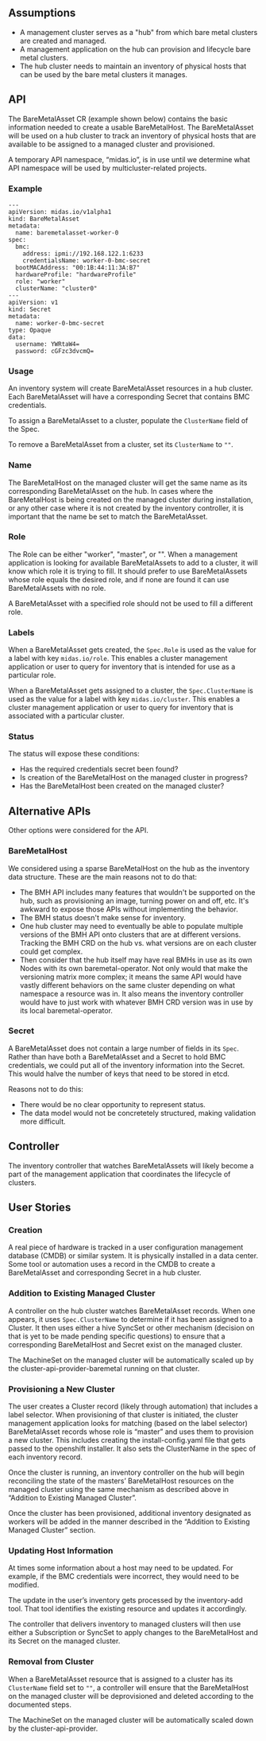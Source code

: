 ## Assumptions

* A management cluster serves as a "hub" from which bare metal clusters are
  created and managed.
* A management application on the hub can provision and lifecycle bare metal
  clusters.
* The hub cluster needs to maintain an inventory of physical hosts that can be
  used by the bare metal clusters it manages.

## API

The BareMetalAsset CR (example shown below) contains the basic information
needed to create a usable BareMetalHost. The BareMetalAsset will be used on a
hub cluster to track an inventory of physical hosts that are available to be
assigned to a managed cluster and provisioned.

A temporary API namespace, “midas.io”, is in use until we determine what API
namespace will be used by multicluster-related projects.

### Example

```
---
apiVersion: midas.io/v1alpha1
kind: BareMetalAsset
metadata:
  name: baremetalasset-worker-0
spec:
  bmc:
    address: ipmi://192.168.122.1:6233
    credentialsName: worker-0-bmc-secret
  bootMACAddress: "00:1B:44:11:3A:B7"
  hardwareProfile: "hardwareProfile"
  role: "worker"
  clusterName: "cluster0"
---
apiVersion: v1
kind: Secret
metadata:
  name: worker-0-bmc-secret
type: Opaque
data:
  username: YWRtaW4=
  password: cGFzc3dvcmQ=
```

### Usage

An inventory system will create BareMetalAsset resources in a hub cluster.
Each BareMetalAsset will have a corresponding Secret that contains BMC
credentials.

To assign a BareMetalAsset to a cluster, populate the `ClusterName` field of the
Spec.

To remove a BareMetalAsset from a cluster, set its `ClusterName` to `""`.

### Name

The BareMetalHost on the managed cluster will get the same name as its
corresponding BareMetalAsset on the hub. In cases where the BareMetalHost is
being created on the managed cluster during installation, or any other case
where it is not created by the inventory controller, it is important that the
name be set to match the BareMetalAsset.

### Role

The Role can be either "worker", "master", or "". When a management application
is looking for available BareMetalAssets to add to a cluster, it will know
which role it is trying to fill. It should prefer to use BareMetalAssets whose
role equals the desired role, and if none are found it can use BareMetalAssets
with no role.

A BareMetalAsset with a specified role should not be used to fill a different
role.

### Labels

When a BareMetalAsset gets created, the `Spec.Role` is used as the value for a
label with key `midas.io/role`. This enables a cluster management application
or user to query for inventory that is intended for use as a particular role.

When a BareMetalAsset gets assigned to a cluster, the `Spec.ClusterName` is
used as the value for a label with key `midas.io/cluster`. This enables a
cluster management application or user to query for inventory that is
associated with a particular cluster.

### Status

The status will expose these conditions:
* Has the required credentials secret been found?
* Is creation of the BareMetalHost on the managed cluster in progress?
* Has the BareMetalHost been created on the managed cluster?

## Alternative APIs

Other options were considered for the API.

### BareMetalHost

We considered using a sparse BareMetalHost on the hub as the inventory data
structure. These are the main reasons not to do that:

* The BMH API includes many features that wouldn't be supported on the hub,
  such as provisioning an image, turning power on and off, etc. It's awkward to
  expose those APIs without implementing the behavior.
* The BMH status doesn't make sense for inventory.
* One hub cluster may need to eventually be able to populate multiple versions
  of the BMH API onto clusters that are at different versions. Tracking the BMH
  CRD on the hub vs. what versions are on each cluster could get complex.
* Then consider that the hub itself may have real BMHs in use as its own Nodes
  with its own baremetal-operator. Not only would that make the versioning
  matrix more complex; it means the same API would have vastly different
  behaviors on the same cluster depending on what namespace a resource was in.
  It also means the inventory controller would have to just work with whatever
  BMH CRD version was in use by its local baremetal-operator.

### Secret

A BareMetalAsset does not contain a large number of fields in its `Spec`.
Rather than have both a BareMetalAsset and a Secret to hold BMC credentials, we
could put all of the inventory information into the Secret. This would halve
the number of keys that need to be stored in etcd.

Reasons not to do this:
* There would be no clear opportunity to represent status.
* The data model would not be concretetely structured, making validation
  more difficult.

## Controller

The inventory controller that watches BareMetalAssets will likely become a part
of the management application that coordinates the lifecycle of clusters.

## User Stories

### Creation

A real piece of hardware is tracked in a user configuration management database (CMDB) or similar system. It is
physically installed in a data center. Some tool or automation uses a record in
the CMDB to create a BareMetalAsset and corresponding Secret in a hub cluster.

### Addition to Existing Managed Cluster

A controller on the hub cluster watches BareMetalAsset records. When one
appears, it uses `Spec.ClusterName` to determine if it has been assigned to a
Cluster. It then uses either a hive SyncSet or other mechanism (decision on
that is yet to be made pending specific questions) to ensure that a
corresponding BareMetalHost and Secret exist on the managed cluster.

The MachineSet on the managed cluster will be automatically scaled up by the
cluster-api-provider-baremetal running on that cluster.

### Provisioning a New Cluster

The user creates a Cluster record (likely through automation) that includes a
label selector. When provisioning of that cluster is initiated, the cluster
management application looks for matching (based on the label selector)
BareMetalAsset records whose role is “master” and uses them to provision a new
cluster. This includes creating the install-config.yaml file that gets passed
to the openshift installer. It also sets the ClusterName in the spec of each
inventory record.

Once the cluster is running, an inventory controller on the hub will begin
reconciling the state of the masters’ BareMetalHost resources on the managed
cluster using the same mechanism as described above in “Addition to Existing
Managed Cluster”.

Once the cluster has been provisioned, additional inventory designated as
workers will be added in the manner described in the “Addition to Existing
Managed Cluster” section.

### Updating Host Information

At times some information about a host may need to be updated. For example,
if the BMC credentials were incorrect, they would need to be modified.

The update in the user’s inventory gets processed by the inventory-add tool.
That tool identifies the existing resource and updates it accordingly.

The controller that delivers inventory to managed clusters will then use either
a Subscription or SyncSet to apply changes to the BareMetalHost and its Secret
on the managed cluster.

### Removal from Cluster

When a BareMetalAsset resource that is assigned to a cluster has its
`ClusterName` field set to `""`, a controller will ensure that the
BareMetalHost on the managed cluster will be deprovisioned and deleted
according to the documented steps.

The MachineSet on the managed cluster will be automatically scaled down by the
cluster-api-provider.
